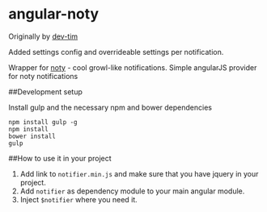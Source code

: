 angular-noty
============

Originally by [dev-tim](https://github.com/dev-tim/angular-noty)

Added settings config and overrideable settings per notification.

Wrapper for [noty](ned.im/noty) - cool growl-like notifications. 
Simple angularJS provider for noty notifications

##Development setup

Install gulp and the necessary npm and bower dependencies

```
npm install gulp -g
npm install
bower install
gulp

```

##How to use it in your project

1. Add link to ``notifier.min.js`` and make sure that you have jquery in your project.
2. Add ``` notifier ``` as dependency module to your main angular module.
3. Inject ``` $notifier ``` where you need it.




